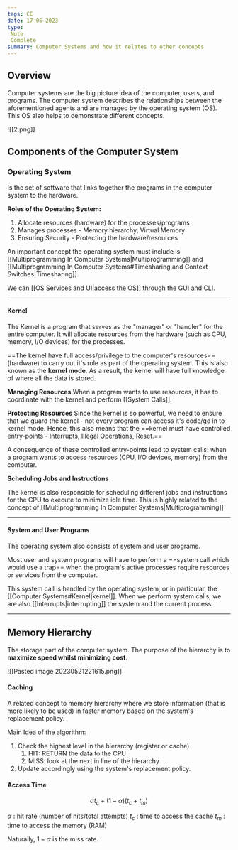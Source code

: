 ```yaml
---
tags: CE
date: 17-05-2023
type: 
 Note
 Complete
summary: Computer Systems and how it relates to other concepts
---
```


## Overview

Computer systems are the big picture idea of the computer, users, and programs. The computer system describes the relationships between the aforementioned agents and are managed by the operating system (OS). This OS also helps to demonstrate different concepts.

![[2.png]]

## Components of the Computer System

### Operating System

Is the set of software that links together the programs in the computer system to the hardware.  

**Roles of the Operating System:**
1. Allocate resources (hardware) for the processes/programs
2. Manages processes - Memory hierarchy, Virtual Memory
3. Ensuring Security - Protecting the hardware/resources

An important concept the operating system must include is [[Multiprogramming In Computer Systems|Multiprogramming]] and [[Multiprogramming In Computer Systems#Timesharing and Context Switches|Timesharing]].

We can [[OS Services and UI|access the OS]] through the GUI and CLI.

---

#### Kernel

The Kernel is a program that serves as the "manager" or "handler" for the entire computer. It will allocate resources from the hardware (such as CPU, memory, I/O devices) for the processes.

==The kernel have full access/privilege to the computer's resources== (hardware) to carry out it's role as part of the operating system. This is also known as the **kernel mode**. As a result, the kernel will have full knowledge of where all the data is stored.

**Managing Resources**
When a program wants to use resources, it has to coordinate with the kernel and perform [[System Calls]].

**Protecting Resources**
Since the kernel is so powerful, we need to ensure that we guard the kernel - not every program can access it's code/go in to kernel mode. Hence, this also means that the ==kernel must have controlled entry-points - Interrupts, Illegal Operations, Reset.==

A consequence of these controlled entry-points lead to system calls: when a program wants to access resources (CPU, I/O devices, memory) from the computer.

**Scheduling Jobs and Instructions**

The kernel is also responsible for scheduling different jobs and instructions for the CPU to execute to minimize idle time. This is highly related to the concept of [[Multiprogramming In Computer Systems|Multiprogramming]]

---

#### System and User Programs

The operating system also consists of system and user programs.

Most user and system programs will have to perform a ==system call which would use a trap== when the program's active processes require resources or services from the computer. 

This system call is handled by the operating system, or in particular, the [[Computer Systems#Kernel|kernel]]. When we perform system calls, we are also [[Interrupts|interrupting]] the system and the current process.

---

## Memory Hierarchy

The storage part of the computer system. The purpose of the hierarchy is to **maximize speed whilst minimizing cost**.

![[Pasted image 20230521221615.png]]


#### Caching

A related concept to memory hierarchy where we store information (that is more likely to be used) in faster memory based on the system's replacement policy.

Main Idea of the algorithm:
1. Check the highest level in the hierarchy (register or cache)
	1. HIT: RETURN the data to the CPU
	2. MISS: look at the next in line of the hierarchy
2. Update accordingly using the system's replacement policy.

#### Access Time

$$\alpha t_c + (1-\alpha)(t_c + t_m)$$

$\alpha$ : hit rate (number of hits/total attempts)
$t_c$ : time to access the cache
$t_m$ : time to access the memory (RAM)

Naturally, $1-\alpha$ is the miss rate.